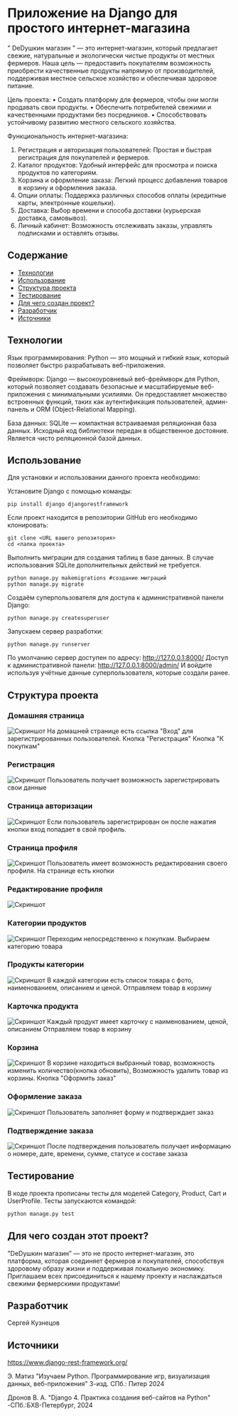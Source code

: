 # Приложение на Django для простого интернет-магазина
" DeDушкин магазин " — это интернет-магазин, который предлагает свежие, натуральные и экологически чистые продукты от местных фермеров. Наша цель — предоставить покупателям возможность приобрести качественные продукты напрямую от производителей, поддерживая местное сельское хозяйство и обеспечивая здоровое питание. 

Цель проекта:
•	Создать платформу для фермеров, чтобы они могли продавать свои продукты.
•	Обеспечить потребителей свежими и качественными продуктами без посредников.
•	Способствовать устойчивому развитию местного сельского хозяйства.

Функциональность интернет-магазина:
1.	Регистрация и авторизация пользователей: Простая и быстрая регистрация для покупателей и фермеров.
2.	Каталог продуктов: Удобный интерфейс для просмотра и поиска продуктов по категориям.
3.	Корзина и оформление заказа: Легкий процесс добавления товаров в корзину и оформления заказа.
4.	Опции оплаты: Поддержка различных способов оплаты (кредитные карты, электронные кошельки).
5.	Доставка: Выбор времени и способа доставки (курьерская доставка, самовывоз).
6.	Личный кабинет: Возможность отслеживать заказы, управлять подписками и оставлять отзывы.


## Содержание

- [Технологии](#технологии)
- [Использование](#использование)
- [Структура проекта](#структура-проекта)
- [Тестирование](#тестирование)
- [Для чего создан проект?](#для-чего-создан-этот-проект)
- [Разработчик](#разработчик)
- [Источники](#источники)

## Технологии
Язык программирования: Python — это мощный и гибкий язык, который позволяет быстро разрабатывать веб-приложения.

Фреймворк: Django — высокоуровневый веб-фреймворк для Python, который позволяет создавать безопасные и масштабируемые веб-приложения с минимальными усилиями. Он предоставляет множество встроенных функций, таких как аутентификация пользователей, админ-панель и ORM (Object-Relational Mapping).

База данных: SQLite — компактная встраиваемая реляционная база данных. Исходный код библиотеки передан в общественное достояние. Является чисто реляционной базой данных.


## Использование
Для установки и использовании данного проекта необходимо:

Установите Django с помощью команды:
```
pip install django djangorestframework
```
Если проект находится в репозитории GitHub его необходимо клонировать:
```
git clone <URL вашего репозитория>
cd <папка проекта>
```
Выполнить миграции для создания таблиц в базе данных. В случае использования SQLite дополнительных действий не требуется.
```
python manage.py makemigrations #создание миграций
python manage.py migrate
```
Создаём суперпользователя для доступа к административной панели Django:
```
python manage.py createsuperuser
```
Запускаем сервер разработки:
```
python manage.py runserver
```
По умолчанию сервер доступен по адресу: http://127.0.0.1:8000/
Доступ к административной панели: http://127.0.0.1:8000/admin/
И войдите используя учётные данные суперпользователя, которые создали ранее.


## Структура проекта

### Домашняя страница
![Скриншот ](Скрин/Домашняя.png)
На домашней странице есть ссылка "Вход" для зарегистрированных пользователей.
Кнопка "Регистрация"
Кнопка "К покупкам"
### Регистрация
![Скриншот ](Скрин/Регистрация.png)
Пользователь получает возможность зарегистрировать свои данные
### Страница авторизации
![Скриншот ](Скрин/Вход.png)
Если пользователь зарегистрирован он после нажатия кнопки вход попадает в свой профиль.
### Страница профиля
![Скриншот ](Скрин/Профиль.png)
Пользователь имеет возможность редактирования своего профиля. 
На странице есть кнопки 
### Редактирование профиля
![Скриншот ](Скрин/Редакция.png)

### Категории продуктов
![Скриншот ](Скрин/Категории.png)
Переходим непосредственно к покупкам. Выбираем категорию товара

### Продукты категории
![Скриншот ](Скрин/Продукты.png)
В каждой категории есть список товара с фото, наименованием, описанием и ценой.
Отправляем товар в корзину

### Карточка продукта
![Скриншот ](Скрин/Карточка.png)
Каждый продукт имеет карточку с наименованием, ценой, описанием
Отправляем товар в корзину

### Корзина
![Скриншот ](Скрин/Корзина.png)
В корзине находиться выбранный товар, возможность изменить количество(кнопка обновить),
Возможность удалить товар из корзины.
Кнопка "Оформить заказ"

### Оформление заказа
![Скриншот ](Скрин/Оформление.png)
Пользователь заполняет форму и подтверждает заказ

### Подтверждение заказа
![Скриншот ](Скрин/Заказ.png)
После подтверждения пользователь получает информацию о номере, дате, времени, сумме, статусе и составе заказа

## Тестирование
В коде проекта прописаны тесты для моделей Category, Product,
Cart и UserProfile. Тесты запускаются командой:
```sh
python manage.py test 
```
## Для чего создан этот проект?
"DeDушкин магазин" — это не просто интернет-магазин, это платформа, которая соединяет фермеров и покупателей, способствуя здоровому образу жизни и поддерживая локальную экономику. Приглашаем всех присоединиться к нашему проекту и наслаждаться свежими фермерскими продуктами! 


## Разработчик
Сергей Кузнецов

## Источники
https://www.django-rest-framework.org/

Э. Матиз "Изучаем Python. Программирование игр, визуализация данных, веб-приложения" 3-изд. СПб.: Питер 2024

Дронов В. А. "Django 4. Практика создания веб-сайтов на Python" -СПб.:БХВ-Петербург, 2024
